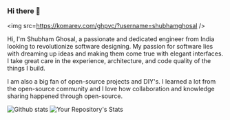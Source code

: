 ### Hi there 👋

<img src=https://komarev.com/ghpvc/?username=shubhamghosal />

Hi, I'm Shubham Ghosal, a passionate and dedicated engineer from India looking to revolutionize software designing. My passion for software lies with dreaming up ideas and making them come true with elegant interfaces. I take great care in the experience, architecture, and code quality of the things I build.

I am also a big fan of open-source projects and DIY's. I learned a lot from the open-source community and I love how collaboration and knowledge sharing happened through open-source.


![Github stats](https://github-readme-stats.vercel.app/api?username=shubhamghosal)          ![Your Repository's Stats](https://github-readme-stats.vercel.app/api/top-langs/?username=shubhamghosal&theme=blue-green)

